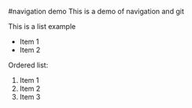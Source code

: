 #navigation demo
This is a demo of navigation and git

This is a list example
* Item 1
* Item 2

Ordered list:
1. Item 1
2. Item 2
3. Item 3
